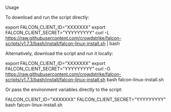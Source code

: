 Usage

To download and run the script directly:

export FALCON_CLIENT_ID="XXXXXXX"
export FALCON_CLIENT_SECRET="YYYYYYYYY"
curl -L https://raw.githubusercontent.com/crowdstrike/falcon-scripts/v1.7.3/bash/install/falcon-linux-install.sh | bash


Alternatively, download the script and run it locally:

export FALCON_CLIENT_ID="XXXXXXX"
export FALCON_CLIENT_SECRET="YYYYYYYYY"
curl -O https://raw.githubusercontent.com/crowdstrike/falcon-scripts/v1.7.3/bash/install/falcon-linux-install.sh
bash falcon-linux-install.sh


Or pass the environment variables directly to the script:

FALCON_CLIENT_ID="XXXXXXX" FALCON_CLIENT_SECRET="YYYYYYYYY" bash falcon-linux-install.sh
